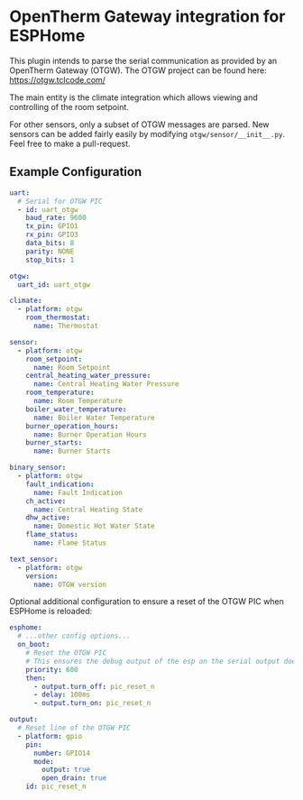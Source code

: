 # OpenTherm Gateway integration for ESPHome

This plugin intends to parse the serial communication as provided by an OpenTherm Gateway (OTGW). The OTGW project can be found here: https://otgw.tclcode.com/

The main entity is the climate integration which allows viewing and controlling of the room setpoint.

For other sensors, only a subset of OTGW messages are parsed. New sensors can be added fairly easily by modifying `otgw/sensor/__init__.py`. Feel free to make a pull-request.

## Example Configuration

```yaml
uart:
  # Serial for OTGW PIC
  - id: uart_otgw
    baud_rate: 9600
    tx_pin: GPIO1
    rx_pin: GPIO3
    data_bits: 8
    parity: NONE
    stop_bits: 1

otgw:
  uart_id: uart_otgw

climate:
  - platform: otgw
    room_thermostat:
      name: Thermostat

sensor:
  - platform: otgw
    room_setpoint:
      name: Room Setpoint
    central_heating_water_pressure:
      name: Central Heating Water Pressure
    room_temperature:
      name: Room Temperature
    boiler_water_temperature:
      name: Boiler Water Temperature
    burner_operation_hours:
      name: Burner Operation Hours
    burner_starts:
      name: Burner Starts

binary_sensor:
  - platform: otgw
    fault_indication:
      name: Fault Indication
    ch_active:
      name: Central Heating State
    dhw_active:
      name: Domestic Hot Water State
    flame_status:
      name: Flame Status

text_sensor:
  - platform: otgw
    version:
      name: OTGW version
```

Optional additional configuration to ensure a reset of the OTGW PIC when ESPHome is reloaded:

```yaml
esphome:
  # ...other config options...
  on_boot:
    # Reset the OTGW PIC
    # This ensures the debug output of the esp on the serial output does not confuse the PIC
    priority: 600
    then:
      - output.turn_off: pic_reset_n
      - delay: 100ms
      - output.turn_on: pic_reset_n

output:
  # Reset line of the OTGW PIC
  - platform: gpio
    pin:
      number: GPIO14
      mode:
        output: true
        open_drain: true
    id: pic_reset_n
```

